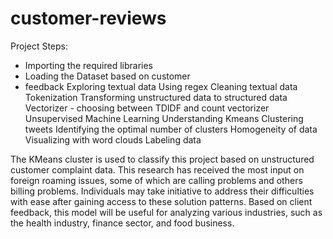 # customer-reviews

Project Steps:
- Importing the required libraries
- Loading the Dataset based on customer
- feedback
Exploring textual data
Using regex
Cleaning textual data
Tokenization
Transforming unstructured data to structured data
Vectorizer - choosing between TDIDF and count vectorizer
Unsupervised Machine Learning
Understanding Kmeans
Clustering tweets
Identifying the optimal number of clusters
Homogeneity of data
Visualizing with word clouds
Labeling data

The KMeans cluster is used to classify this project based on unstructured customer complaint data. This research has received the most input on foreign roaming issues, some of which are calling problems and others billing problems. Individuals may take initiative to address their difficulties with ease after gaining access to these solution patterns. Based on client feedback, this model will be useful for analyzing various industries, such as the health industry, finance sector, and food business.

